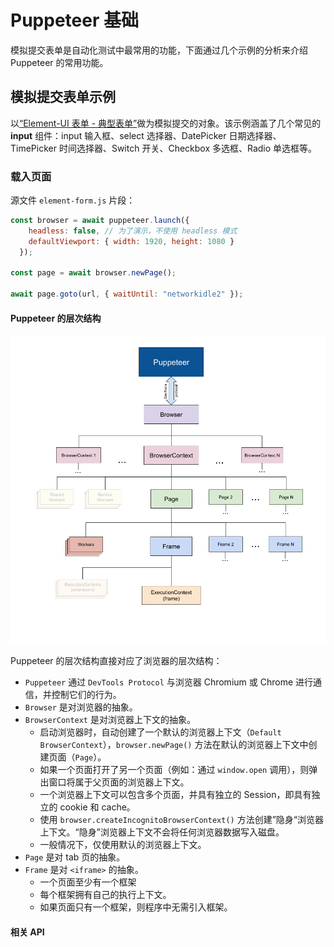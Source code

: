 # Puppeteer 基础

模拟提交表单是自动化测试中最常用的功能，下面通过几个示例的分析来介绍 Puppeteer 的常用功能。



## 模拟提交表单示例

以[“Element-UI 表单 - 典型表单”](https://element.eleme.cn/#/zh-CN/component/form#dian-xing-biao-dan)做为模拟提交的对象。该示例涵盖了几个常见的 **input** 组件：input 输入框、select 选择器、DatePicker 日期选择器、TimePicker 时间选择器、Switch 开关、Checkbox 多选框、Radio 单选框等。



### 载入页面

源文件 `element-form.js` 片段：

```javascript
const browser = await puppeteer.launch({
    headless: false, // 为了演示，不使用 headless 模式
    defaultViewport: { width: 1920, height: 1080 }
  });

const page = await browser.newPage();

await page.goto(url, { waitUntil: "networkidle2" });
```



#### Puppeteer 的层次结构

![puppeteer 层次结构](images/puppeteer-hierarchy.png)

Puppeteer 的层次结构直接对应了浏览器的层次结构：

- `Puppeteer` 通过 `DevTools Protocol` 与浏览器 Chromium 或 Chrome 进行通信，并控制它们的行为。
- `Browser` 是对浏览器的抽象。
- `BrowserContext` 是对浏览器上下文的抽象。
  - 启动浏览器时，自动创建了一个默认的浏览器上下文（`Default BrowserContext`），`browser.newPage()` 方法在默认的浏览器上下文中创建页面（`Page`）。
  - 如果一个页面打开了另一个页面（例如：通过 `window.open` 调用），则弹出窗口将属于父页面的浏览器上下文。
  - 一个浏览器上下文可以包含多个页面，并具有独立的 Session，即具有独立的 cookie 和 cache。
  - 使用 `browser.createIncognitoBrowserContext()` 方法创建”隐身“浏览器上下文。“隐身”浏览器上下文不会将任何浏览器数据写入磁盘。
  - 一般情况下，仅使用默认的浏览器上下文。
- `Page` 是对 tab 页的抽象。
- `Frame` 是对 `<iframe>` 的抽象。
  - 一个页面至少有一个框架
  - 每个框架拥有自己的执行上下文。
  - 如果页面只有一个框架，则程序中无需引入框架。



#### 相关 API



